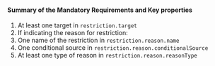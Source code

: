 ####  Summary of the Mandatory Requirements and Key properties

1.  At least one target in `restriction.target`
1.  If indicating the reason for restriction:
   1.  One name of the restriction in `restriction.reason.name`
   1.  One conditional source in `restriction.reason.conditionalSource`
   1.  At least one type of reason in `restriction.reason.reasonType`
